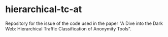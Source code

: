 # hierarchical-tc-at
Repository for the issue of the code used in the paper "A Dive into the Dark Web: Hierarchical Traffic Classification of Anonymity Tools".
